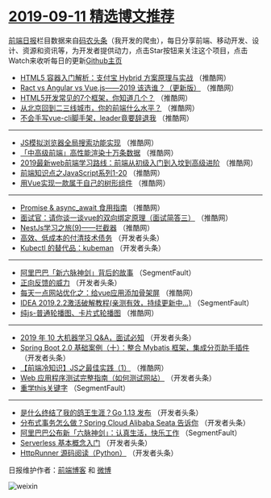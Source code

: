 # [2019-09-11 精选博文推荐](http://hao.caibaojian.com/date/2019/09/11)

[前端日报](http://caibaojian.com/c/news)栏目数据来自[码农头条](http://hao.caibaojian.com/)（我开发的爬虫），每日分享前端、移动开发、设计、资源和资讯等，为开发者提供动力，点击Star按钮来关注这个项目，点击Watch来收听每日的更新[Github主页](https://github.com/kujian/frontendDaily)
* [HTML5 容器入门解析：支付宝 Hybrid 方案原理与实战](http://hao.caibaojian.com/124587.html) （推酷网）
* [Ract vs Angular vs Vue.js——2019 该选谁？（更新版）](http://hao.caibaojian.com/124574.html) （推酷网）
* [HTML5开发常见的7个框架，你知道几个？](http://hao.caibaojian.com/124578.html) （推酷网）
* [从北京回到二三线城市，你的前端什么水平？](http://hao.caibaojian.com/124582.html) （推酷网）
* [不会手写vue-cli脚手架，leader竟要辞退我](http://hao.caibaojian.com/124585.html) （推酷网）

***
* [JS模拟浏览器全局搜索功能实现](http://hao.caibaojian.com/124557.html) （推酷网）
* [「中高级前端」高性能渲染十万条数据](http://hao.caibaojian.com/124588.html) （推酷网）
* [2019最新web前端学习路线：前端从初级入门到入坟到高级进阶](http://hao.caibaojian.com/124567.html) （推酷网）
* [前端知识点之JavaScript系列1-20](http://hao.caibaojian.com/124583.html) （推酷网）
* [用Vue实现一款属于自己的树形组件](http://hao.caibaojian.com/124559.html) （推酷网）

***
* [Promise &amp; async_await 食用指南](http://hao.caibaojian.com/124573.html) （推酷网）
* [面试官：请你谈一谈vue的双向绑定原理（面试简答三）](http://hao.caibaojian.com/124564.html) （推酷网）
* [NestJs学习之旅(9)——拦截器](http://hao.caibaojian.com/124581.html) （推酷网）
* [高效、低成本的付清技术债务](http://hao.caibaojian.com/124536.html) （开发者头条）
* [Kubectl 的替代品：kubeman](http://hao.caibaojian.com/124522.html) （开发者头条）

***
* [阿里巴巴「新六脉神剑」背后的故事](http://hao.caibaojian.com/124483.html) （SegmentFault）
* [正向反馈的威力](http://hao.caibaojian.com/124524.html) （开发者头条）
* [每天一点网站优化之：给vue应用添加骨架屏](http://hao.caibaojian.com/124568.html) （推酷网）
* [IDEA 2019.2.2激活破解教程(亲测有效，持续更新中&#8230;)](http://hao.caibaojian.com/124484.html) （SegmentFault）
* [纯js-普通轮播图、卡片式轮播图](http://hao.caibaojian.com/124569.html) （推酷网）

***
* [2019 年 10 大机器学习 Q&amp;A，面试必知](http://hao.caibaojian.com/124527.html) （开发者头条）
* [Spring Boot 2.0 基础案例（十）：整合 Mybatis 框架，集成分页助手插件](http://hao.caibaojian.com/124498.html) （开发者头条）
* [【前端冷知识】JS之最佳实践（1）](http://hao.caibaojian.com/124577.html) （推酷网）
* [Web 应用程序测试完整指南（如何测试网站）](http://hao.caibaojian.com/124534.html) （开发者头条）
* [重学this关键字](http://hao.caibaojian.com/124480.html) （SegmentFault）

***
* [是什么终结了我的鸽王生涯？Go 1.13 发布](http://hao.caibaojian.com/124535.html) （开发者头条）
* [分布式事务怎么做？Spring Cloud Alibaba Seata 告诉你](http://hao.caibaojian.com/124502.html) （开发者头条）
* [阿里巴巴公布新「六脉神剑」：认真生活，快乐工作](http://hao.caibaojian.com/124481.html) （SegmentFault）
* [Serverless 基本概念入门](http://hao.caibaojian.com/124520.html) （开发者头条）
* [HttpRunner 源码阅读（Python）](http://hao.caibaojian.com/124503.html) （开发者头条）

日报维护作者：[前端博客](http://caibaojian.com/) 和 [微博](http://caibaojian.com/go/weibo)

![weixin](https://user-images.githubusercontent.com/3055447/38468989-651132ac-3b80-11e8-8e6b-15122322a9d7.png)
